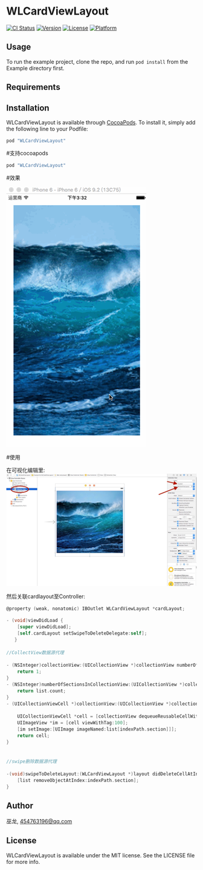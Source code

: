# WLCardViewLayout

[![CI Status](http://img.shields.io/travis/HotWordland/WLCardViewLayout.svg?style=flat)](https://travis-ci.org/HotWordland/WLCardViewLayout)
[![Version](https://img.shields.io/cocoapods/v/WLCardViewLayout.svg?style=flat)](http://cocoapods.org/pods/WLCardViewLayout)
[![License](https://img.shields.io/cocoapods/l/WLCardViewLayout.svg?style=flat)](http://cocoapods.org/pods/WLCardViewLayout)
[![Platform](https://img.shields.io/cocoapods/p/WLCardViewLayout.svg?style=flat)](http://cocoapods.org/pods/WLCardViewLayout)

## Usage

To run the example project, clone the repo, and run `pod install` from the Example directory first.

## Requirements

## Installation

WLCardViewLayout is available through [CocoaPods](http://cocoapods.org). To install
it, simply add the following line to your Podfile:

```ruby
pod "WLCardViewLayout"
```

#支持cocoapods
```ruby
pod "WLCardViewLayout"
```
#效果

![](https://github.com/HotWordland/WLCardViewLayout/blob/master/demo.gif)

#使用

在可视化编辑里:
![](https://github.com/HotWordland/WLCardViewLayout/blob/master/use.jpeg)

然后关联cardlayout至Controller:
```Objective-C
@property (weak, nonatomic) IBOutlet WLCardViewLayout *cardLayout;
```


```Objective-C
- (void)viewDidLoad {
    [super viewDidLoad];
    [self.cardLayout setSwipeToDeleteDelegate:self];
   }

//CollectView数据源代理 

- (NSInteger)collectionView:(UICollectionView *)collectionView numberOfItemsInSection:(NSInteger)section{
    return 1;
}
- (NSInteger)numberOfSectionsInCollectionView:(UICollectionView *)collectionView{
    return list.count;
}
- (UICollectionViewCell *)collectionView:(UICollectionView *)collectionView cellForItemAtIndexPath:(NSIndexPath *)indexPath{
   
    UICollectionViewCell *cell = [collectionView dequeueReusableCellWithReuseIdentifier:@"CardCell" forIndexPath:indexPath];
    UIImageView *im = [cell viewWithTag:100];
    [im setImage:[UIImage imageNamed:list[indexPath.section]]];
    return cell;
}

   
//swipe删除数据源代理

-(void)swipeToDeleteLayout:(WLCardViewLayout *)layout didDeleteCellAtIndexPath:(NSIndexPath *)indexPath{
    [list removeObjectAtIndex:indexPath.section];
}

```



## Author

巫龙, 454763196@qq.com

## License

WLCardViewLayout is available under the MIT license. See the LICENSE file for more info.
